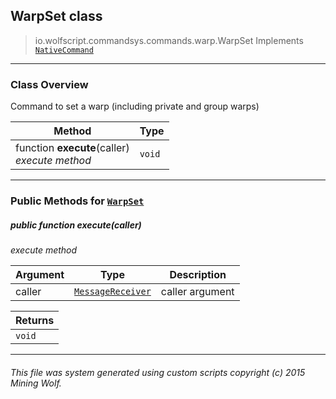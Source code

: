## WarpSet __class__

>io.wolfscript.commandsys.commands.warp.WarpSet
>Implements [`NativeCommand`](../../NativeCommand.md)

---

### Class Overview

Command to set a warp (including private and group warps)

Method | Type   
--- | :--- 
 function __execute__(caller) <br> _execute method_ | `void`



---


### Public Methods for [`WarpSet`](WarpSet.md)

##### <a id='execute'></a>public  function __execute__(caller)

_execute method_

Argument | Type | Description  
--- | --- | --- 
caller | [`MessageReceiver`](../../../chat/MessageReceiver.md) | caller argument

Returns | 
--- | 
`void` |


---


###### This file was system generated using custom scripts copyright (c) 2015 Mining Wolf.
	


